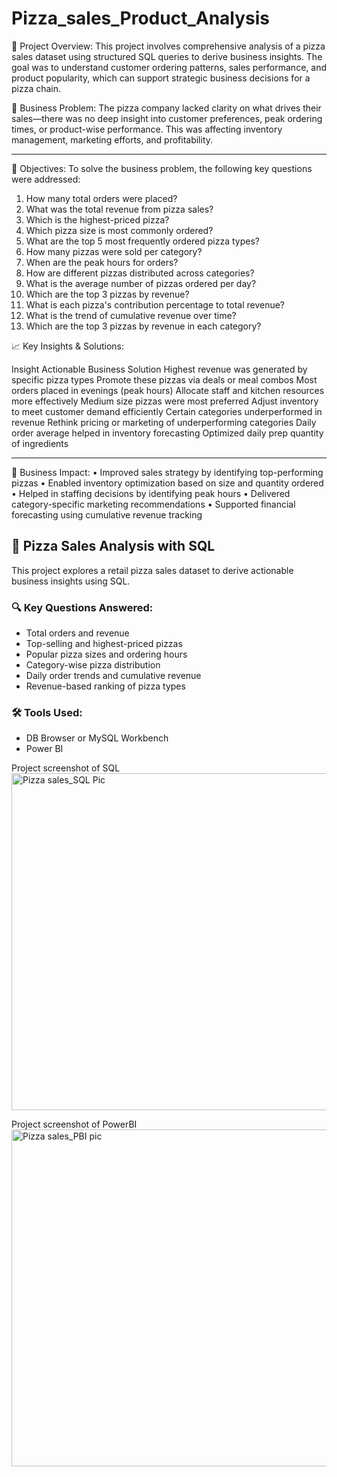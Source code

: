 # Pizza_sales_Product_Analysis
📝 Project Overview: This project involves comprehensive analysis of a pizza sales dataset using structured SQL queries to derive business insights. The goal was to understand customer ordering patterns, sales performance, and product popularity, which can support strategic business decisions for a pizza chain.

🚩 Business Problem:
The pizza company lacked clarity on what drives their sales—there was no deep insight into customer preferences, peak ordering times, or product-wise performance. This was affecting inventory management, marketing efforts, and profitability.
________________________________________
🎯 Objectives:
To solve the business problem, the following key questions were addressed:
1.	How many total orders were placed?
2.	What was the total revenue from pizza sales?
3.	Which is the highest-priced pizza?
4.	Which pizza size is most commonly ordered?
5.	What are the top 5 most frequently ordered pizza types?
6.	How many pizzas were sold per category?
7.	When are the peak hours for orders?
8.	How are different pizzas distributed across categories?
9.	What is the average number of pizzas ordered per day?
10.	Which are the top 3 pizzas by revenue?
11.	What is each pizza's contribution percentage to total revenue?
12.	What is the trend of cumulative revenue over time?
13.	Which are the top 3 pizzas by revenue in each category?

📈 Key Insights & Solutions:

Insight	Actionable Business Solution
Highest revenue was generated by specific pizza types	Promote these pizzas via deals or meal combos
Most orders placed in evenings (peak hours)	Allocate staff and kitchen resources more effectively
Medium size pizzas were most preferred	Adjust inventory to meet customer demand efficiently
Certain categories underperformed in revenue	Rethink pricing or marketing of underperforming categories
Daily order average helped in inventory forecasting	Optimized daily prep quantity of ingredients
________________________________________
💼 Business Impact:
•	Improved sales strategy by identifying top-performing pizzas
•	Enabled inventory optimization based on size and quantity ordered
•	Helped in staffing decisions by identifying peak hours
•	Delivered category-specific marketing recommendations
•	Supported financial forecasting using cumulative revenue tracking

## 🍕 Pizza Sales Analysis with SQL

This project explores a retail pizza sales dataset to derive actionable business insights using SQL.

### 🔍 Key Questions Answered:
- Total orders and revenue
- Top-selling and highest-priced pizzas
- Popular pizza sizes and ordering hours
- Category-wise pizza distribution
- Daily order trends and cumulative revenue
- Revenue-based ranking of pizza types

### 🛠️ Tools Used:
- DB Browser or MySQL Workbench
- Power BI 









Project screenshot of SQL
<img width="959" height="539" alt="Pizza sales_SQL Pic" src="https://github.com/user-attachments/assets/ee77176a-b1a4-48af-a73c-983933ce7d7a" />

Project screenshot of PowerBI
<img width="956" height="539" alt="Pizza sales_PBI pic" src="https://github.com/user-attachments/assets/6be51ca8-60bd-48de-a87b-aef5ce723956" />

